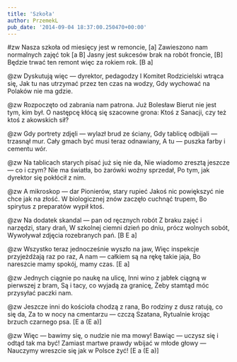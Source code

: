```yaml
---
title: 'Szkoła'
author: PrzemekL
pub_date: '2014-09-04 18:37:00.250470+00:00'
---
```


#zw
Nasza szkoła od miesięcy jest w remoncie, [a]
Zawieszono nam normalnych zajęć tok [a B]
Jasny jest sukcesów brak na robót froncie, [B]
Będzie trwać ten remont więc za rokiem rok. [B  a]

@zw
Dyskutują więc — dyrektor, pedagodzy
I Komitet Rodzicielski wtrąca się,
Jak tu nas utrzymać przez ten czas na wodzy,
Gdy wychować na Polaków nie ma gdzie.

@zw
Rozpoczęto od zabrania nam patrona.
Już Bolesław Bierut nie jest tym, kim był.
O następcę kłócą się szacowne grona:
Ktoś z Sanacji, czy też ktoś z akowskich sił?

@zw
Gdy portrety zdjęli — wylazł brud ze ściany,
Gdy tablicę odbijali — trzasnął mur.
Cały gmach być musi teraz odnawiany,
A tu — puszka farby i cementu wór.

@zw
Na tablicach starych pisać już się nie da,
Nie wiadomo zresztą jeszcze — co i czym?
Nie ma światła, bo żarówki woźny sprzedał,
Po tym, jak dyrektor się pokłócił z nim.

@zw
A mikroskop — dar Pionierów, stary rupieć
Jakoś nic powiększyć nie chce jak na złość.
W biologicznej znów zaczęło cuchnąć trupem,
Bo spirytus z preparatów wypił ktoś.

@zw
Na dodatek skandal — pan od ręcznych robót
Z braku zajęć i narzędzi, stary drań,
W szkolnej ciemni dzień po dniu, prócz wolnych sobót,
Wywoływał zdjęcia rozebranych pań. [B E a]

@zw
Wszystko teraz jednocześnie wyszło na jaw,
Więc inspekcje przyjeżdżają raz po raz,
A nam — całkiem są na rękę takie jaja,
Bo nareszcie mamy spokój, mamy czas. [E a]

@zw
Jednych ciągnie po naukę na ulicę,
Inni wino z jabłek ciągną w pierwszej z bram,
Są i tacy, co wyjadą za granicę,
Żeby stamtąd móc przysyłać paczki nam.

@zw
Jeszcze inni do kościoła chodzą z rana,
Bo rodziny z dusz ratują, co się da,
Za to w nocy na cmentarzu — czczą Szatana,
Rytualnie krojąc brzuch czarnego psa. [E a (E a)]

@zw
Więc — bawimy się, o nudzie nie ma mowy!
Bawiąc — uczysz się i odtąd tak ma być!
Zamiast martwe prawdy wbijać w młode głowy —
Nauczymy wreszcie się jak w Polsce żyć! [E a (E a)]